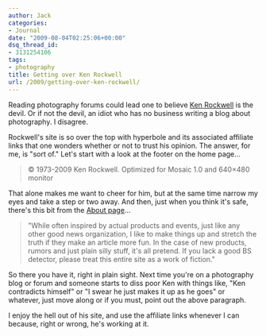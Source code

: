 ```yaml
---
author: Jack
categories:
- Journal
date: "2009-08-04T02:25:06+00:00"
dsq_thread_id:
- 3131254106
tags:
- photography
title: Getting over Ken Rockwell
url: /2009/getting-over-ken-rockwell/
---
```


Reading photography forums could lead one to believe [Ken Rockwell](http://www.kenrockwell.com/) is the devil. Or if not the devil, an idiot who has no business writing a blog about photography. I disagree.

Rockwell's site is so over the top with hyperbole and its associated affiliate links that one wonders whether or not to trust his opinion. The answer, for me, is "sort of." Let's start with a look at the footer on the home page&#8230;

> &copy; 1973-2009 Ken Rockwell. Optimized for Mosaic 1.0 and 640&#215;480 monitor

That alone makes me want to cheer for him, but at the same time narrow my eyes and take a step or two away. And then, just when you think it's safe, there's this bit from the [About page](http://www.kenrockwell.com/about.htm)&#8230;

> "While often inspired by actual products and events, just like any other good news organization, I like to make things up and stretch the truth if they make an article more fun. In the case of new products, rumors and just plain silly stuff, it's all pretend. If you lack a good BS detector, please treat this entire site as a work of fiction."

So there you have it, right in plain sight. Next time you're on a photography blog or forum and someone starts to diss poor Ken with things like, "Ken contradicts himself" or "I swear he just makes it up as he goes" or whatever, just move along or if you must, point out the above paragraph.

I enjoy the hell out of his site, and use the affiliate links whenever I can because, right or wrong, he's working at it.